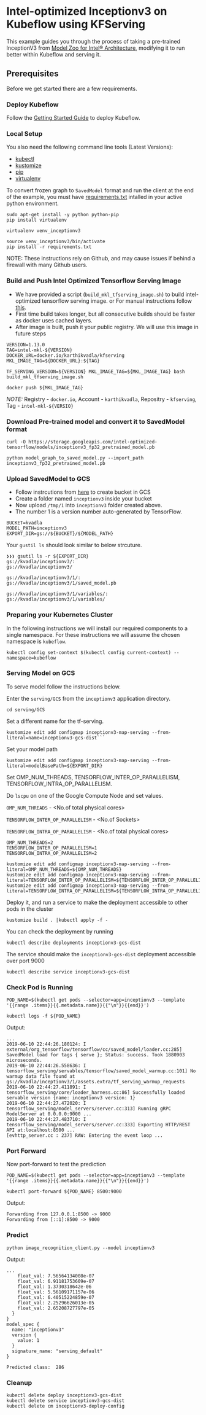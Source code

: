 # Intel-optimized Inceptionv3 on Kubeflow using KFServing

This example guides you through the process of taking a pre-trained InceptionV3 from [Model Zoo for Intel® Architecture](https://github.com/IntelAI/models/blob/master/benchmarks/image_recognition/tensorflow/inceptionv3/README.md#fp32-inference-instructions),
modifying it to run better within Kubeflow and serving it.

## Prerequisites

Before we get started there are a few requirements.

### Deploy Kubeflow

Follow the [Getting Started Guide](https://www.kubeflow.org/docs/started/getting-started/) to deploy Kubeflow.

### Local Setup

You also need the following command line tools (Latest Versions):

- [kubectl](https://kubernetes.io/docs/tasks/tools/install-kubectl/)
- [kustomize](https://kustomize.io/)
- [pip](https://pypi.org/project/pip/)
- [virtualenv](https://packaging.python.org/guides/installing-using-pip-and-virtual-environments/)

To convert frozen graph to `SavedModel` format and run the client at the end of the example, you must have [requirements.txt](requirements.txt) intalled in your active python environment.

```
sudo apt-get install -y python python-pip
pip install virtualenv

virtualenv venv_inceptionv3

source venv_inceptionv3/bin/activate
pip install -r requirements.txt
```

NOTE: These instructions rely on Github, and may cause issues if behind a firewall with many Github users.


### Build and Push Intel Optimized Tensorflow Serving Image
* We have provided a script (`build_mkl_tfserving_image.sh`) to build intel-optimized tensorflow serving image. or For manual instructions follow [this](https://github.com/NervanaSystems/intel-models/blob/develop/docs/general/tensorflow_serving/InstallationGuide.md#step-1-build-tensorflow-serving-docker-image).
* First time build takes longer, but all consecutive builds should be faster as docker uses cached layers.
* After image is built, push it your public registry. We will use this image in future steps
```
VERSION=1.13.0
TAG=intel-mkl-${VERSION}
DOCKER_URL=docker.io/karthikvadla/kfserving
MKL_IMAGE_TAG=${DOCKER_URL}:${TAG}

TF_SERVING_VERSION=${VERSION} MKL_IMAGE_TAG=${MKL_IMAGE_TAG} bash build_mkl_tfserving_image.sh

docker push ${MKL_IMAGE_TAG}
```
*NOTE:*
Registry - `docker.io`,
Account - `karthikvadla`,
Repositry - `kfserving`,
Tag - `intel-mkl-${VERSIO}`


### Download Pre-trained model and convert it to SavedModel format
```
curl -O https://storage.googleapis.com/intel-optimized-tensorflow/models/inceptionv3_fp32_pretrained_model.pb

python model_graph_to_saved_model.py --import_path inceptionv3_fp32_pretrained_model.pb
```

### Upload SavedModel to GCS

* Follow instrcutions from [here](https://cloud.google.com/storage/docs/creating-buckets#storage-create-bucket-console) to create bucket in GCS
* Create a folder named `inceptionv3` inside your bucket
* Now upload `/tmp/1` into `inceptionv3` folder created above.
* The number 1 is a version number auto-generated by TensorFlow.
```
BUCKET=kvadla
MODEL_PATH=inceptionv3
EXPORT_DIR=gs://${BUCKET}/${MODEL_PATH}
```
Your `gustil ls` should look similar to below strcuture.
```
❯❯❯ gsutil ls -r ${EXPORT_DIR}
gs://kvadla/inceptionv3/:
gs://kvadla/inceptionv3/

gs://kvadla/inceptionv3/1/:
gs://kvadla/inceptionv3/1/saved_model.pb

gs://kvadla/inceptionv3/1/variables/:
gs://kvadla/inceptionv3/1/variables/
```

### Preparing your Kubernetes Cluster

In the following instructions we will install our required components to a single namespace.  For these instructions we will assume the chosen namespace is `kubeflow`.

```
kubectl config set-context $(kubectl config current-context) --namespace=kubeflow
```

### Serving Model on GCS
To serve model follow the instructions below.

Enter the `serving/GCS` from the `inceptionv3` application directory.
```
cd serving/GCS
```
Set a different name for the tf-serving.
```
kustomize edit add configmap inceptionv3-map-serving --from-literal=name=inceptionv3-gcs-dist```
```
Set your model path
```
kustomize edit add configmap inceptionv3-map-serving --from-literal=modelBasePath=${EXPORT_DIR}
```

Set OMP_NUM_THREADS, TENSORFLOW_INTER_OP_PARALLELISM, TENSORFLOW_INTRA_OP_PARALLELISM.

Do `lscpu` on one of the Google Compute Node and set values.

`OMP_NUM_THREADS` - <No.of total physical cores>

`TENSORFLOW_INTER_OP_PARALLELISM` - <No.of Sockets>

`TENSORFLOW_INTRA_OP_PARALLELISM` - <No.of total physical cores>

```
OMP_NUM_THREADS=2
TENSORFLOW_INTER_OP_PARALLELISM=1
TENSORFLOW_INTRA_OP_PARALLELISM=2

kustomize edit add configmap inceptionv3-map-serving --from-literal=OMP_NUM_THREADS=${OMP_NUM_THREADS}
kustomize edit add configmap inceptionv3-map-serving --from-literal=TENSORFLOW_INTER_OP_PARALLELISM=${TENSORFLOW_INTER_OP_PARALLELISM}
kustomize edit add configmap inceptionv3-map-serving --from-literal=TENSORFLOW_INTRA_OP_PARALLELISM=${TENSORFLOW_INTRA_OP_PARALLELISM}

```

Deploy it, and run a service to make the deployment accessible to other pods in the cluster

```
kustomize build . |kubectl apply -f -
```

You can check the deployment by running

```
kubectl describe deployments inceptionv3-gcs-dist
```

The service should make the `inceptionv3-gcs-dist` deployment accessible over port 9000

```
kubectl describe service inceptionv3-gcs-dist
```

### Check Pod is Running
```
POD_NAME=$(kubectl get pods --selector=app=inceptionv3 --template '{{range .items}}{{.metadata.name}}{{"\n"}}{{end}}')

kubectl logs -f ${POD_NAME}
```
Output:
```
...
2019-06-10 22:44:26.180124: I external/org_tensorflow/tensorflow/cc/saved_model/loader.cc:285] SavedModel load for tags { serve }; Status: success. Took 1880903 microseconds.
2019-06-10 22:44:26.558636: I tensorflow_serving/servables/tensorflow/saved_model_warmup.cc:101] No warmup data file found at gs://kvadla/inceptionv3/1/assets.extra/tf_serving_warmup_requests
2019-06-10 22:44:27.411891: I tensorflow_serving/core/loader_harness.cc:86] Successfully loaded servable version {name: inceptionv3 version: 1}
2019-06-10 22:44:27.472020: I tensorflow_serving/model_servers/server.cc:313] Running gRPC ModelServer at 0.0.0.0:9000 ...
2019-06-10 22:44:27.483710: I tensorflow_serving/model_servers/server.cc:333] Exporting HTTP/REST API at:localhost:8500 ...
[evhttp_server.cc : 237] RAW: Entering the event loop ...
```
### Port Forward
Now port-forward to test the prediction
```
POD_NAME=$(kubectl get pods --selector=app=inceptionv3 --template '{{range .items}}{{.metadata.name}}{{"\n"}}{{end}}')

kubectl port-forward ${POD_NAME} 8500:9000
```
Output:
```
Forwarding from 127.0.0.1:8500 -> 9000
Forwarding from [::1]:8500 -> 9000
```

### Predict
```
python image_recognition_client.py --model inceptionv3
```
Output:
```
...
    float_val: 7.56564134008e-07
    float_val: 6.91181753609e-07
    float_val: 1.3730318642e-06
    float_val: 5.56109171157e-06
    float_val: 6.40515224859e-07
    float_val: 2.25296626013e-05
    float_val: 2.65208727797e-05
  }
}
model_spec {
  name: "inceptionv3"
  version {
    value: 1
  }
  signature_name: "serving_default"
}

Predicted class:  286
```

### Cleanup
```
kubectl delete deploy inceptionv3-gcs-dist
kubectl delete service inceptionv3-gcs-dist
kubectl delete cm inceptionv3-deploy-config
```

